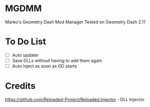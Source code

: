 # MGDMM
Marko's Geometry Dash Mod Manager
Tested on Geometry Dash 2.11

# To Do List
- [ ] Auto updater
- [ ] Save DLLs without having to add them again
- [ ] Auto inject as soon as GD starts

# Credits
https://github.com/Reloaded-Project/Reloaded.Injector - DLL Injector
